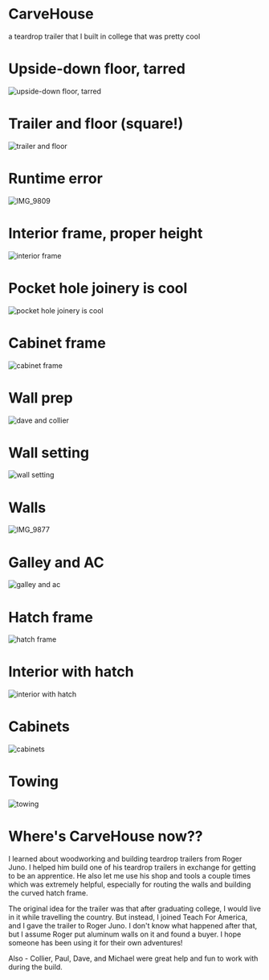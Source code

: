 # CarveHouse
a teardrop trailer that I built in college that was pretty cool

# Upside-down floor, tarred
![upside-down floor, tarred](https://user-images.githubusercontent.com/59704103/225812865-6534bb93-aac2-4dbf-94d7-f9b2579da78b.jpg)

# Trailer and floor (square!)
![trailer and floor](https://user-images.githubusercontent.com/59704103/225810521-41a23980-dc6b-487e-97b3-2fb5aee015ae.JPG)

# Runtime error
![IMG_9809](https://user-images.githubusercontent.com/59704103/225813534-df07fb77-52a4-45ae-ad98-6bd0331e8755.JPG)

# Interior frame, proper height 
![interior frame](https://user-images.githubusercontent.com/59704103/225810585-f2f39aed-81c8-469f-919d-a794cb681ccf.JPG)

# Pocket hole joinery is cool
![pocket hole joinery is cool](https://user-images.githubusercontent.com/59704103/225813688-d1658eb1-94ff-455e-aba2-75c06ec1dfe4.JPG)

# Cabinet frame
![cabinet frame](https://user-images.githubusercontent.com/59704103/225810588-1189ca38-8d54-4471-9520-f09fac9f7526.JPG)

# Wall prep
![dave and collier](https://user-images.githubusercontent.com/59704103/225810888-9a24fdac-d508-43c4-8b3d-d891025d44f4.JPG)

# Wall setting
![wall setting](https://user-images.githubusercontent.com/59704103/225811016-49a0bd93-1987-4faf-902c-08ee761b1fe3.JPG)

# Walls
![IMG_9877](https://user-images.githubusercontent.com/59704103/225810979-967d4b36-da3f-4974-8711-4c6f82054b09.JPG)

# Galley and AC
![galley and ac](https://user-images.githubusercontent.com/59704103/225810695-5ff24fc5-d2a7-483b-9507-482ae7677b67.JPG)

# Hatch frame
![hatch frame](https://user-images.githubusercontent.com/59704103/225810741-1864f582-9ec2-477d-8dcb-2c911c8b9a1b.JPG)

# Interior with hatch
![interior with hatch](https://user-images.githubusercontent.com/59704103/225810746-2b20264f-1ad8-4548-a0c6-6613f307e0b7.JPG)

# Cabinets 
![cabinets](https://user-images.githubusercontent.com/59704103/225811033-974ce6a9-1bc6-45fc-97d3-0e9e833b272c.JPG)

# Towing
![towing](https://user-images.githubusercontent.com/59704103/225810666-884e0be9-3176-4897-a335-d7d6c124b74d.JPG)

# Where's CarveHouse now??
I learned about woodworking and building teardrop trailers from Roger Juno. I helped him build one of his teardrop trailers in exchange for getting to be an apprentice. He also let me use his shop and tools a couple times which was extremely helpful, especially for routing the walls and building the curved hatch frame. 

The original idea for the trailer was that after graduating college, I would live in it while travelling the country. But instead, I joined Teach For America, and I gave the trailer to Roger Juno. I don't know what happened after that, but I assume Roger put aluminum walls on it and found a buyer. I hope someone has been using it for their own adventures! 

Also - Collier, Paul, Dave, and Michael were great help and fun to work with during the build. 

